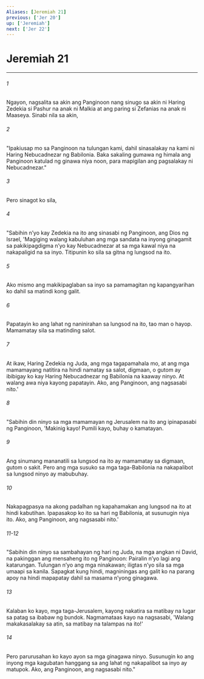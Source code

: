 ```yaml
---
Aliases: [Jeremiah 21]
previous: ['Jer 20']
up: ['Jeremiah']
next: ['Jer 22']
---
```

# Jeremiah 21

***


###### 1 


Ngayon, nagsalita sa akin ang Panginoon nang sinugo sa akin ni Haring Zedekia si Pashur na anak ni Malkia at ang paring si Zefanias na anak ni Maaseya. Sinabi nila sa akin, 


###### 2 


"Ipakiusap mo sa Panginoon na tulungan kami, dahil sinasalakay na kami ni Haring Nebucadnezar ng Babilonia. Baka sakaling gumawa ng himala ang Panginoon katulad ng ginawa niya noon, para mapigilan ang pagsalakay ni Nebucadnezar." 


###### 3 


Pero sinagot ko sila, 


###### 4 


"Sabihin nʼyo kay Zedekia na ito ang sinasabi ng Panginoon, ang Dios ng Israel, 'Magiging walang kabuluhan ang mga sandata na inyong ginagamit sa pakikipagdigma nʼyo kay Nebucadnezar at sa mga kawal niya na nakapaligid na sa inyo. Titipunin ko sila sa gitna ng lungsod na ito. 


###### 5 


Ako mismo ang makikipaglaban sa inyo sa pamamagitan ng kapangyarihan ko dahil sa matindi kong galit. 


###### 6 


Papatayin ko ang lahat ng naninirahan sa lungsod na ito, tao man o hayop. Mamamatay sila sa matinding salot. 


###### 7 


At ikaw, Haring Zedekia ng Juda, ang mga tagapamahala mo, at ang mga mamamayang natitira na hindi namatay sa salot, digmaan, o gutom ay ibibigay ko kay Haring Nebucadnezar ng Babilonia na kaaway ninyo. At walang awa niya kayong papatayin. Ako, ang Panginoon, ang nagsasabi nito.' 


###### 8 


"Sabihin din ninyo sa mga mamamayan ng Jerusalem na ito ang ipinapasabi ng Panginoon, 'Makinig kayo! Pumili kayo, buhay o kamatayan. 


###### 9 


Ang sinumang mananatili sa lungsod na ito ay mamamatay sa digmaan, gutom o sakit. Pero ang mga susuko sa mga taga-Babilonia na nakapalibot sa lungsod ninyo ay mabubuhay. 


###### 10 


Nakapagpasya na akong padalhan ng kapahamakan ang lungsod na ito at hindi kabutihan. Ipapasakop ko ito sa hari ng Babilonia, at susunugin niya ito. Ako, ang Panginoon, ang nagsasabi nito.'

###### 11-12

"Sabihin din ninyo sa sambahayan ng hari ng Juda, na mga angkan ni David, na pakinggan ang mensaheng ito ng Panginoon: Pairalin nʼyo lagi ang katarungan. Tulungan nʼyo ang mga ninakawan; iligtas nʼyo sila sa mga umaapi sa kanila. Sapagkat kung hindi, magniningas ang galit ko na parang apoy na hindi mapapatay dahil sa masama nʼyong ginagawa. 


###### 13 


Kalaban ko kayo, mga taga-Jerusalem, kayong nakatira sa matibay na lugar sa patag sa ibabaw ng bundok. Nagmamataas kayo na nagsasabi, 'Walang makakasalakay sa atin, sa matibay na talampas na ito!' 


###### 14 


Pero parurusahan ko kayo ayon sa mga ginagawa ninyo. Susunugin ko ang inyong mga kagubatan hanggang sa ang lahat ng nakapalibot sa inyo ay matupok. Ako, ang Panginoon, ang nagsasabi nito."
